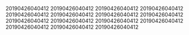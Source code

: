 20190426040412
20190426040412
20190426040412
20190426040412
20190426040412
20190426040412
20190426040412
20190426040412
20190426040412
20190426040412
20190426040412
20190426040412
20190426040412
20190426040412
20190426040412

